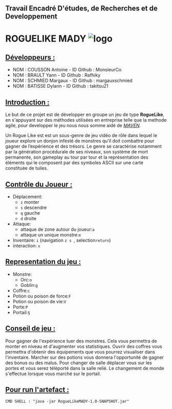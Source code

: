 ## Travail Encadré D'études, de Recherches et de Developpement

# ROGUELIKE MADY ![logo](https://camo.githubusercontent.com/4d163bf1a7370e0a80b888da3620a8ab2bf5c3dd067d131ada16305edf8308c6/68747470733a2f2f696d672e736869656c64732e696f2f62616467652f2d4a6176612d4646413631313f7374796c653d666c6174266c6f676f3d6a617661266c6f676f436f6c6f723d666666666666)

## <u>Développeurs :</u>

- NOM : COUSSON Antoine - ID Github : MonsieurCo
- NOM : BRAULT Yann - ID Github : Rafhiky
- NOM : SCHMIED Margaux - ID Github : margauxschmied
- NOM : BATISSE Dylann - ID Github : takitsu21

## <u>Introduction :</u>

Le but de ce projet est de développer en groupe un jeu de type <b>RogueLike</b>, en s'appuyant sur des méthodes
utilisées en entreprise telle que la methode agile, pour developper le jeu nous nous somme aidé
de <i>[MAVEN](https://maven.apache.org/). </i>

Un Rogue Like est est un sous-genre de jeu vidéo de rôle dans lequel le joueur explore un donjon infesté de monstres
qu’il doit combattre pour gagner de l’expérience et des trésors. Le genre se caractérise notamment par la génération
procédurale de ses niveaux, son système de mort permanente, son gameplay au tour par tour et la représentation des
éléments qui le composent par des symboles ASCII sur une carte constituée de tuiles.

## <u>Contrôle du Joueur :</u>

- Déplacement:
    - ``z`` monter
    - ``s`` descendre
    - ``q`` gauche
    - ``d`` droite
- Attaque:
    - attaque de zone autour du joueur:``a``
    - attaque un unique monstre:``e``
- Inventaire: ``i`` (navigation ``z s ``, selection``return``)
- interaction: ``x``

## <u>Representation du jeu :</u>

- Monstre:
    - Orc:``o``
    - Goblin:``g``
- Coffre:``c``
- Potion ou poison de force:``F``
- Potion ou poison de vie:``V``
- Porte:``P``
- Portail:``§``

## <u>Conseil de jeu :</u>

Pour gagner de l'expérience tuer des monstres. Cela vous permettra de monter en niveau et d'augmenter vos statistiques.
Ouvrir des coffres vous permettra d'obtenir des équipements que vous pourrez visualiser dans l'inventaire. Marcher sur
des potions vous donnera l'opportunité de gagner des bonus ou des malus. Pour changer de salle déplacer vous sur les
portes et vous serez téléporté dans la salle relié. Le changement de monde s'effectue lorsque vous marché sur le
portail.

## <u>Pour run l'artefact : </u>

```
CMD SHELL : "java -jar RogueLikeMADY-1.0-SNAPSHOT.jar"
````
